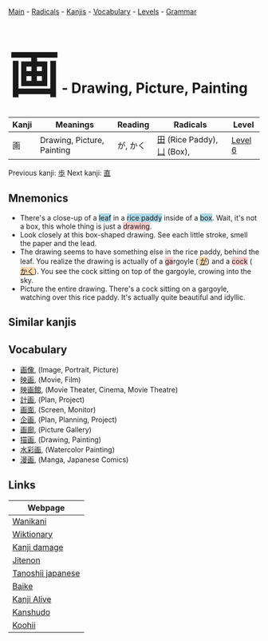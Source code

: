 <style> bigfont {font-size: 100px}</style>
[Main](../index.md) -
[Radicals](../radicals.md) -
[Kanjis](../kanjis.md) -
[Vocabulary](../vocabulary.md) -
[Levels](../levels.md) -
[Grammar](../grammar.md)
# <bigfont> 画</bigfont> - Drawing, Picture, Painting 

| Kanji | Meanings | Reading | Radicals | Level |
| --- | --- | --- | --- | --- |
| 画 | Drawing, Picture, Painting | が, かく | [田](../radicals/田.md) (Rice Paddy), [凵](../radicals/凵.md) (Box),  | [Level 6](../levels/wk_level6.md) |

Previous kanji: [歩](歩.md) Next kanji: [直](直.md) 

## Mnemonics
 * There's a close-up of a <span style="background-color:#ADD8E6"> leaf</span> in a <span style="background-color:#ADD8E6"> rice paddy</span> inside of a <span style="background-color:#ADD8E6"> box</span>. Wait, it's not a box, this whole thing is just a <span style="background-color:#ffcccb"> drawing</span>.
* Look closely at this box-shaped drawing. See each little stroke, smell the paper and the lead.
* The drawing seems to have something else in the rice paddy, behind the leaf. You realize the drawing is actually of a <span style="background-color:#ffcccb"> ga</span>rgoyle (<span style="background-color:#fed8b1"> [が](https://jisho.org/search/が)</span>) and a <span style="background-color:#ffcccb"> cock</span> (<span style="background-color:#fed8b1"> [かく](https://jisho.org/search/かく)</span>). You see the cock sitting on top of the gargoyle, crowing into the sky.
* Picture the entire drawing. There's a cock sitting on a gargoyle, watching over this rice paddy. It's actually quite beautiful and idyllic.


## Similar kanjis
 


## Vocabulary
 * [画像](../vocabulary/画.md), (Image, Portrait, Picture)
* [映画](../vocabulary/画.md), (Movie, Film)
* [映画館](../vocabulary/画.md), (Movie Theater, Cinema, Movie Theatre)
* [計画](../vocabulary/画.md), (Plan, Project)
* [画面](../vocabulary/画.md), (Screen, Monitor)
* [企画](../vocabulary/画.md), (Plan, Planning, Project)
* [画廊](../vocabulary/画.md), (Picture Gallery)
* [描画](../vocabulary/画.md), (Drawing, Painting)
* [水彩画](../vocabulary/画.md), (Watercolor Painting)
* [漫画](../vocabulary/画.md), (Manga, Japanese Comics)



## Links 

| Webpage |
| --- |
| [Wanikani          ](https://www.wanikani.com/kanji/画) |
| [Wiktionary        ](https://en.wiktionary.org/wiki/画) |
| [Kanji damage      ](http://www.kanjidamage.com/kanji/search?utf8=✓&q=画) |
| [Jitenon           ](https://jitenon.com/kanji/画) |
| [Tanoshii japanese ](https://www.tanoshiijapanese.com/dictionary/kanji.cfm?k=画) |
| [Baike             ](https://baike.baidu.com/item/画) |
| [Kanji Alive       ](https://app.kanjialive.com/画) |
| [Kanshudo          ](https://www.kanshudo.com/searchmn?q=画) |
| [Koohii            ](https://kanji.koohii.com/study/kanji/画) |
